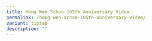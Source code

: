 ```yaml
---
title: Hong Wen Schoo 105th Anniversary Video
permalink: /hong-wen-schoo-105th-anniversary-video/
variant: tiptap
description: ""
---
```

